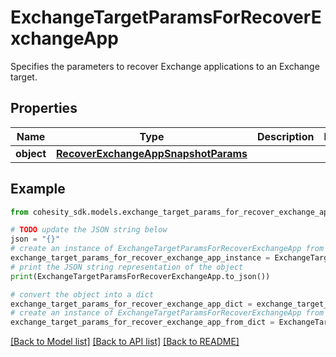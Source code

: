 # ExchangeTargetParamsForRecoverExchangeApp

Specifies the parameters to recover Exchange applications to an Exchange target.

## Properties

Name | Type | Description | Notes
------------ | ------------- | ------------- | -------------
**object** | [**RecoverExchangeAppSnapshotParams**](RecoverExchangeAppSnapshotParams.md) |  | 

## Example

```python
from cohesity_sdk.models.exchange_target_params_for_recover_exchange_app import ExchangeTargetParamsForRecoverExchangeApp

# TODO update the JSON string below
json = "{}"
# create an instance of ExchangeTargetParamsForRecoverExchangeApp from a JSON string
exchange_target_params_for_recover_exchange_app_instance = ExchangeTargetParamsForRecoverExchangeApp.from_json(json)
# print the JSON string representation of the object
print(ExchangeTargetParamsForRecoverExchangeApp.to_json())

# convert the object into a dict
exchange_target_params_for_recover_exchange_app_dict = exchange_target_params_for_recover_exchange_app_instance.to_dict()
# create an instance of ExchangeTargetParamsForRecoverExchangeApp from a dict
exchange_target_params_for_recover_exchange_app_from_dict = ExchangeTargetParamsForRecoverExchangeApp.from_dict(exchange_target_params_for_recover_exchange_app_dict)
```
[[Back to Model list]](../README.md#documentation-for-models) [[Back to API list]](../README.md#documentation-for-api-endpoints) [[Back to README]](../README.md)


